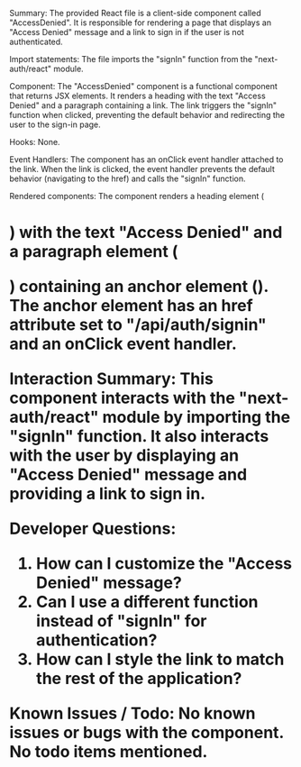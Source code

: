 Summary:
The provided React file is a client-side component called "AccessDenied". It is responsible for rendering a page that displays an "Access Denied" message and a link to sign in if the user is not authenticated.

Import statements:
The file imports the "signIn" function from the "next-auth/react" module.

Component:
The "AccessDenied" component is a functional component that returns JSX elements. It renders a heading with the text "Access Denied" and a paragraph containing a link. The link triggers the "signIn" function when clicked, preventing the default behavior and redirecting the user to the sign-in page.

Hooks:
None.

Event Handlers:
The component has an onClick event handler attached to the link. When the link is clicked, the event handler prevents the default behavior (navigating to the href) and calls the "signIn" function.

Rendered components:
The component renders a heading element (<h1>) with the text "Access Denied" and a paragraph element (<p>) containing an anchor element (<a>). The anchor element has an href attribute set to "/api/auth/signin" and an onClick event handler.

Interaction Summary:
This component interacts with the "next-auth/react" module by importing the "signIn" function. It also interacts with the user by displaying an "Access Denied" message and providing a link to sign in.

Developer Questions:
1. How can I customize the "Access Denied" message?
2. Can I use a different function instead of "signIn" for authentication?
3. How can I style the link to match the rest of the application?

Known Issues / Todo:
No known issues or bugs with the component. No todo items mentioned.